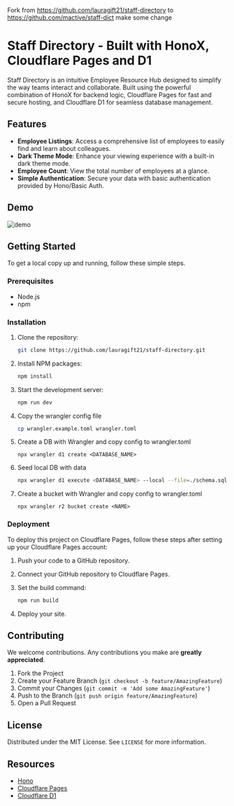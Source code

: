 Fork from https://github.com/lauragift21/staff-directory to https://github.com/mactive/staff-dict make some change

# Staff Directory - Built with HonoX, Cloudflare Pages and D1

Staff Directory is an intuitive Employee Resource Hub designed to simplify the way teams interact and collaborate. Built using the powerful combination of HonoX for backend logic, Cloudflare Pages for fast and secure hosting, and Cloudflare D1 for seamless database management.

## Features

- **Employee Listings**: Access a comprehensive list of employees to easily find and learn about colleagues.
- **Dark Theme Mode**: Enhance your viewing experience with a built-in dark theme mode.
- **Employee Count**: View the total number of employees at a glance.
- **Simple Authentication**: Secure your data with basic authentication provided by Hono/Basic Auth.

## Demo

![demo](./demo.gif)

## Getting Started

To get a local copy up and running, follow these simple steps.

### Prerequisites

- Node.js
- npm

### Installation

1. Clone the repository:
   ```sh
   git clone https://github.com/lauragift21/staff-directory.git
   ```
2. Install NPM packages:
   ```sh
   npm install
   ```
3. Start the development server:
   ```sh
   npm run dev
   ```
4. Copy the wrangler config file
   ```sh
   cp wrangler.example.toml wrangler.toml
   ```
5. Create a DB with Wrangler and copy config to wrangler.toml
   ```
   npx wrangler d1 create <DATABASE_NAME>
   ```
6. Seed local DB with data
   ```sh
   npx wrangler d1 execute <DATABASE_NAME> --local --file=./schema.sql
   ```
7. Create a bucket with Wrangler and copy config to wrangler.toml
   ```
   npx wrangler r2 bucket create <NAME>
   ```

### Deployment

To deploy this project on Cloudflare Pages, follow these steps after setting up your Cloudflare Pages account:

1. Push your code to a GitHub repository.
2. Connect your GitHub repository to Cloudflare Pages.
3. Set the build command:

   ```sh
   npm run build
   ```

4. Deploy your site.

## Contributing

We welcome contributions. Any contributions you make are **greatly appreciated**.

1. Fork the Project
2. Create your Feature Branch (`git checkout -b feature/AmazingFeature`)
3. Commit your Changes (`git commit -m 'Add some AmazingFeature'`)
4. Push to the Branch (`git push origin feature/AmazingFeature`)
5. Open a Pull Request

## License

Distributed under the MIT License. See `LICENSE` for more information.

## Resources

- [Hono](https://honojs.dev/)
- [Cloudflare Pages](https://pages.cloudflare.com/)
- [Cloudflare D1](https://www.cloudflare.com/products/d1/)
